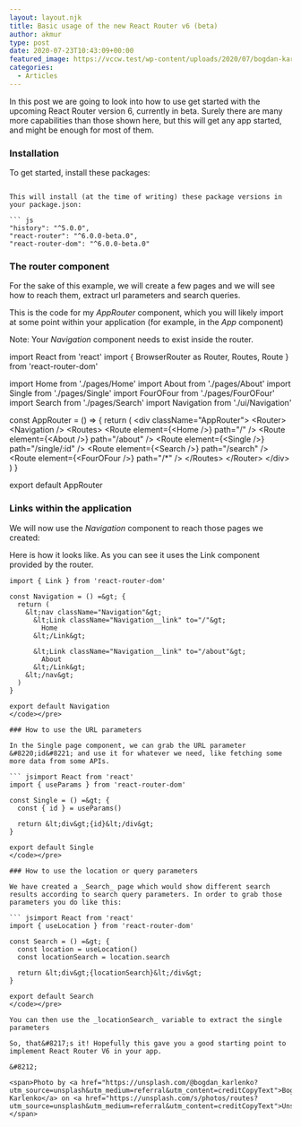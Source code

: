 ```yaml
---
layout: layout.njk
title: Basic usage of the new React Router v6 (beta)
author: akmur
type: post
date: 2020-07-23T10:43:09+00:00
featured_image: https://vccw.test/wp-content/uploads/2020/07/bogdan-karlenko-36b7JBzhfF4-unsplash-scaled-e1595501218479.jpg
categories:
  - Articles
---
```


In this post we are going to look into how to use get started with the upcoming React Router version 6, currently in beta. Surely there are many more capabilities than those shown here, but this will get any app started, and might be enough for most of them.

### Installation

To get started, install these packages:

````jsnpm install history react-router-dom@next react-router@next</code></pre>

This will install (at the time of writing) these package versions in your package.json:

``` js
"history": "^5.0.0",
"react-router": "^6.0.0-beta.0",
"react-router-dom": "^6.0.0-beta.0"
````

### The router component

For the sake of this example, we will create a few pages and we will see how to reach them, extract url parameters and search queries.

This is the code for my _AppRouter_ component, which you will likely import at some point within your application (for example, in the _App_ component)

Note: Your _Navigation_ component needs to exist inside the router.

import React from 'react'
import { BrowserRouter as Router, Routes, Route } from 'react-router-dom'

import Home from './pages/Home'
import About from './pages/About'
import Single from './pages/Single'
import FourOFour from './pages/FourOFour'
import Search from './pages/Search'
import Navigation from './ui/Navigation'

const AppRouter = () =&gt; {
return (
&lt;div className="AppRouter"&gt;
&lt;Router&gt;
&lt;Navigation /&gt;
&lt;Routes&gt;
&lt;Route element={&lt;Home /&gt;} path="/" /&gt;
&lt;Route element={&lt;About /&gt;} path="/about" /&gt;
&lt;Route element={&lt;Single /&gt;} path="/single/:id" /&gt;
&lt;Route element={&lt;Search /&gt;} path="/search" /&gt;
&lt;Route element={&lt;FourOFour /&gt;} path="/\*" /&gt;
&lt;/Routes&gt;
&lt;/Router&gt;
&lt;/div&gt;
)
}

export default AppRouter
</code></pre>

### Links within the application

We will now use the _Navigation_ component to reach those pages we created:

Here is how it looks like. As you can see it uses the Link component provided by the router.

````jsimport React from 'react'
import { Link } from 'react-router-dom'

const Navigation = () =&gt; {
  return (
    &lt;nav className="Navigation"&gt;
      &lt;Link className="Navigation__link" to="/"&gt;
        Home
      &lt;/Link&gt;

      &lt;Link className="Navigation__link" to="/about"&gt;
        About
      &lt;/Link&gt;
    &lt;/nav&gt;
  )
}

export default Navigation
</code></pre>

### How to use the URL parameters

In the Single page component, we can grab the URL parameter &#8220;id&#8221; and use it for whatever we need, like fetching some more data from some APIs.

``` jsimport React from 'react'
import { useParams } from 'react-router-dom'

const Single = () =&gt; {
  const { id } = useParams()

  return &lt;div&gt;{id}&lt;/div&gt;
}

export default Single
</code></pre>

### How to use the location or query parameters

We have created a _Search_ page which would show different search results according to search query parameters. In order to grab those parameters you do like this:

``` jsimport React from 'react'
import { useLocation } from 'react-router-dom'

const Search = () =&gt; {
  const location = useLocation()
  const locationSearch = location.search

  return &lt;div&gt;{locationSearch}&lt;/div&gt;
}

export default Search
</code></pre>

You can then use the _locationSearch_ variable to extract the single parameters

So, that&#8217;s it! Hopefully this gave you a good starting point to implement React Router V6 in your app.

&#8212;

<span>Photo by <a href="https://unsplash.com/@bogdan_karlenko?utm_source=unsplash&utm_medium=referral&utm_content=creditCopyText">Bogdan Karlenko</a> on <a href="https://unsplash.com/s/photos/routes?utm_source=unsplash&utm_medium=referral&utm_content=creditCopyText">Unsplash</a></span>
````
